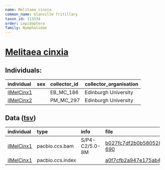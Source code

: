 ```yaml
---
name: Melitaea cinxia
common_name: Glanville fritillary
taxon_id: 113334
order: Lepidoptera
family: Nymphalidae
---
```


# [Melitaea cinxia](https://www.ebi.ac.uk/ena/data/taxonomy/v1/taxon/tax-id/113334)

## Individuals:

| individual | sex | collector_id | collector_organisation |
| :--------- | :-: | :----------- | :--------------------- |
| [ilMelCinx1](ilMelCinx1.md) |  | EB_MC_186 | Edinburgh University |
| [ilMelCinx2](ilMelCinx2.md) |  | PM_MC_297 | Edinburgh University |

## Data ([tsv](Melitaea_cinxia_data.tsv))

| individual | type | info | file |
| :--------- | :--- | :--- | :--- |
| [ilMelCinx1](ilMelCinx1.md) | pacbio.ccs.bam | S/P4-C2/5.0-8M | [b027fc7df2b0b580528d62e1d310ef65-690](https://darwin.cog.sanger.ac.uk/insects/Melitaea_cinxia/ilMelCinx1/genomic_data/pacbio/m64016_200529_142754.ccs.bam) |
| [ilMelCinx1](ilMelCinx1.md) | pacbio.ccs.index |  | [a0f7cfb2a947e175ab4afa722227246d](https://darwin.cog.sanger.ac.uk/insects/Melitaea_cinxia/ilMelCinx1/genomic_data/pacbio/m64016_200529_142754.ccs.bam.pbi) |
